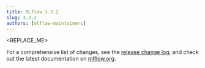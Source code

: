 ```yaml
---
title: MLflow 3.3.2
slug: 3.3.2
authors: [mlflow-maintainers]
---
```


<REPLACE_ME>

For a comprehensive list of changes, see the [release change log](https://github.com/mlflow/mlflow/releases/tag/v3.3.2), and check out the latest documentation on [mlflow.org](http://mlflow.org/).
